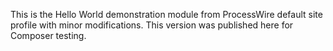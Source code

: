 This is the Hello World demonstration module from ProcessWire default site profile with minor modifications. This version was published here for Composer testing.